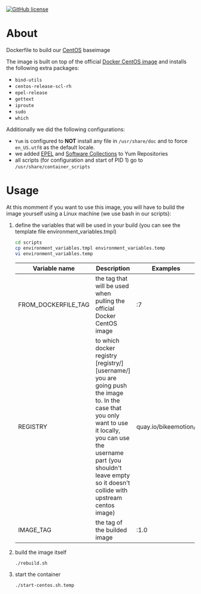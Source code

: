 [![GitHub license](https://img.shields.io/badge/License-Apache%202.0-blue.svg)](https://github.com/Bikeemotion/CentOS/blob/master/LICENSE)

# About

Dockerfile to build our [CentOS](https://www.centos.org/) baseimage

The image is built on top of the official [Docker CentOS image](https://hub.docker.com/_/centos/) and installs the following extra packages:

- `bind-utils`
- `centos-release-scl-rh`
- `epel-release`
- `gettext`
- `iproute`
- `sudo`
- `which`

Additionally we did the following configurations:

- `Yum` is configured to **NOT** install any file in `/usr/share/doc` and to force `en_US.utf8` as the default locale.
- we added [EPEL](https://fedoraproject.org/wiki/EPEL) and [Software Collections](https://www.softwarecollections.org/en/) to Yum Repositories
- all scripts (for configuration and start of PID 1) go to `/usr/share/container_scripts`

# Usage

At this momment if you want to use this image, you will have to build the image yourself using a Linux machine (we use bash in our scripts):

1. define the variables that will be used in your build (you can see the template file environment_variables.tmpl)

    ```bash
    cd scripts
    cp environment_variables.tmpl environment_variables.temp
    vi environment_variables.temp
    ```
    Variable name | Description | Examples
    --- | --- | ---
    FROM_DOCKERFILE_TAG | the tag that will be used when pulling the official Docker CentOS image | :7
    REGISTRY | to which docker registry [registry/][username/] you are going push the image to. In the case that you only want to use it locally, you can use the username part (you shouldn't leave empty so it doesn't collide with upstream centos image) | quay.io/bikeemotion/
    IMAGE_TAG | the tag of the builded image | :1.0

2. build the image itself

    ```bash
    ./rebuild.sh
    ```

3. start the container

    ```bash
    ./start-centos.sh.temp
    ```
